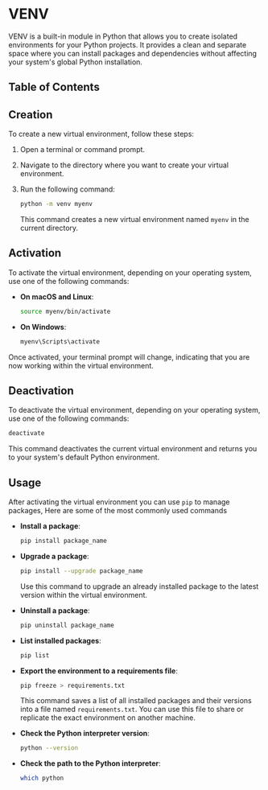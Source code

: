 # VENV

VENV is a built-in module in Python that allows you to create isolated environments for your Python projects. It provides a clean and separate space where you can install packages and dependencies without affecting your system's global Python installation.

## Table of Contents

<!-- toc -->

## Creation

To create a new virtual environment, follow these steps:

1. Open a terminal or command prompt.

2. Navigate to the directory where you want to create your virtual environment.

3. Run the following command:

   ```bash
   python -m venv myenv
   ```

   This command creates a new virtual environment named `myenv` in the current directory.

## Activation

To activate the virtual environment, depending on your operating system, use one of the following commands:

- **On macOS and Linux**:

  ```bash
  source myenv/bin/activate
  ```

- **On Windows**:

  ```bash
  myenv\Scripts\activate
  ```

Once activated, your terminal prompt will change, indicating that you are now working within the virtual environment.

## Deactivation

To deactivate the virtual environment, depending on your operating system, use one of the following commands:

  ```bash
  deactivate
  ```

This command deactivates the current virtual environment and returns you to your system's default Python environment.

## Usage

After activating the virtual environment you can use `pip` to manage packages, Here are some of the most commonly used commands

- **Install a package**:

  ```bash
  pip install package_name
  ```

- **Upgrade a package**:

  ```bash
  pip install --upgrade package_name
  ```

  Use this command to upgrade an already installed package to the latest version within the virtual environment.

- **Uninstall a package**:

  ```bash
  pip uninstall package_name
  ```

- **List installed packages**:

  ```bash
  pip list
  ```

- **Export the environment to a requirements file**:

  ```bash
  pip freeze > requirements.txt
  ```

  This command saves a list of all installed packages and their versions into a file named `requirements.txt`. You can use this file to share or replicate the exact environment on another machine.

- **Check the Python interpreter version**:

  ```bash
  python --version
  ```

- **Check the path to the Python interpreter**:

  ```bash
  which python
  ```
